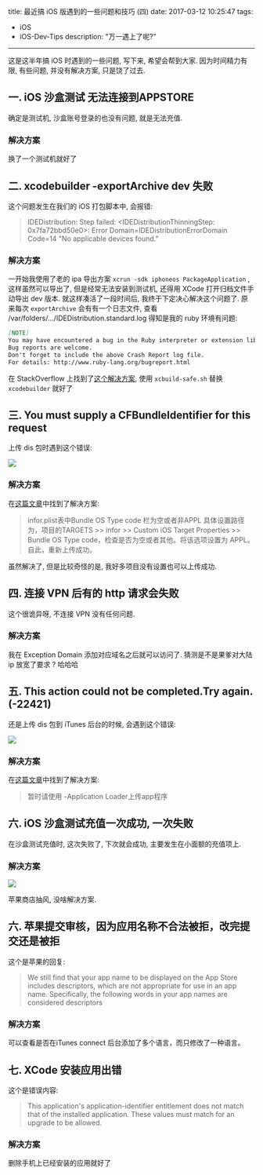 title: 最近搞 iOS 版遇到的一些问题和技巧 (四)
date: 2017-03-12 10:25:47
tags:
- iOS
- iOS-Dev-Tips
description: "万一遇上了呢?"
---

这是这半年搞 iOS 时遇到的一些问题, 写下来, 希望会帮到大家. 因为时间精力有限, 有些问题, 并没有解决方案, 只是饶了过去.

<!--more-->

## 一. iOS 沙盒测试 无法连接到APPSTORE

确定是测试机, 沙盒账号登录的也没有问题, 就是无法充值.

### 解决方案

换了一个测试机就好了


## 二. xcodebuilder -exportArchive dev 失败

这个问题发生在我们的 iOS 打包脚本中, 会报错:

> IDEDistribution: Step failed: <IDEDistributionThinningStep: 0x7fa72bbd50e0>: Error Domain=IDEDistributionErrorDomain Code=14 "No applicable devices found."

### 解决方案

一开始我使用了老的 ipa 导出方案 `xcrun -sdk iphoneos PackageApplication` , 这样虽然可以导出了, 但是经常无法安装到测试机, 还得用 XCode 打开归档文件手动导出 dev 版本. 就这样凑活了一段时间后, 我终于下定决心解决这个问题了. 原来每次 `exportArchive` 会有有一个日志文件, 查看 /var/folders/…/IDEDistribution.standard.log 得知是我的 ruby 环境有问题:

```md
[NOTE]
You may have encountered a bug in the Ruby interpreter or extension libraries.
Bug reports are welcome.
Don't forget to include the above Crash Report log file.
For details: http://www.ruby-lang.org/bugreport.html
```

在 StackOverflow 上找到了[这个解决方案][1], 使用 `xcbuild-safe.sh` 替换 `xcodebuilder` 就好了


## 三. You must supply a CFBundleIdentifier for this request

上传 dis 包时遇到这个错误:

![][2]

### 解决方案

在[这篇文章][3]中找到了解决方案:

>infor.plist表中Bundle OS Type code 栏为空或者非APPL
具体设置路径为，项目的TARGETS >> infor >> Custom iOS Target Properties >> Bundle OS Type code，检查是否为空或者其他。将该选项设置为 APPL。自此，重新上传成功。

虽然解决了, 但是比较奇怪的是, 我好多项目没有设置也可以上传成功.


## 四. 连接 VPN 后有的 http 请求会失败

这个很诡异呀, 不连接 VPN 没有任何问题.

### 解决方案

我在 Exception Domain 添加对应域名之后就可以访问了. 猜测是不是果爹对大陆 ip 放宽了要求 ? 哈哈哈

## 五. This action could not be completed.Try again.(-22421)

还是上传 dis 包到 iTunes 后台的时候, 会遇到这个错误:

![][4]

### 解决方案

在[这篇文章][5]中找到了解决方案:

> 暂时请使用 -Application Loader上传app程序

## 六. iOS 沙盒测试充值一次成功, 一次失败

在沙盒测试充值时, 这次失败了, 下次就会成功, 主要发生在小面额的充值项上.

### 解决方案

![][6]

苹果商店抽风, 没啥解决方案.

## 六. 苹果提交审核，因为应用名称不合法被拒，改完提交还是被拒

这个是苹果的回复:

>We still find that your app name to be displayed on the App Store includes descriptors, which are not appropriate for use in an app name.
Specifically, the following words in your app names are considered descriptors

### 解决方案

可以查看是否在iTunes connect 后台添加了多个语言，而只修改了一种语言。

## 七. XCode 安装应用出错

这个是错误内容:

> This application's application-identifier entitlement does not match that of the installed application. These values must match for an upgrade to be allowed.

### 解决方案

删除手机上已经安装的应用就好了

[1]: http://stackoverflow.com/questions/39634404/xcodebuild-exportarchive-no-applicable-devices-found/42027456#42027456
[2]: https://ww3.sinaimg.cn/large/006tNbRwly1fdjuz90b3cj30w40g2aar.jpg
[3]: http://www.jianshu.com/p/2d229dfb34a6
[4]: https://ww2.sinaimg.cn/large/006tNbRwly1fdjv6l9qzij30dh038wep.jpg
[5]: http://www.jianshu.com/p/a9f818ac1066
[6]: https://ww2.sinaimg.cn/large/006tNbRwly1fdjvcfmifbj31as0foq6c.jpg